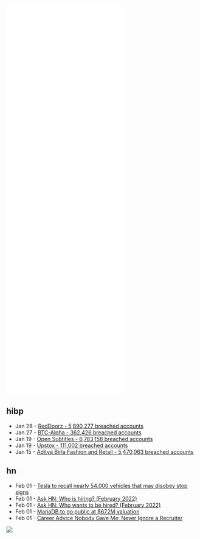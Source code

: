 ![Metrics](https://raw.githubusercontent.com/phixion/phixion/master/metrics.svg)

## hibp

<!--
for https://github.com/phixion/phixion/blob/main/.github/workflows/feeds.yml
-->
<!--START_SECTION:haveibeenpwnd-->
- Jan 28 - [RedDoorz - 5,890,277 breached accounts](https://haveibeenpwned.com/PwnedWebsites#RedDoorz)
- Jan 27 - [BTC-Alpha - 362,426 breached accounts](https://haveibeenpwned.com/PwnedWebsites#BTCAlpha)
- Jan 19 - [Open Subtitles - 6,783,158 breached accounts](https://haveibeenpwned.com/PwnedWebsites#OpenSubtitles)
- Jan 19 - [Upstox - 111,002 breached accounts](https://haveibeenpwned.com/PwnedWebsites#Upstox)
- Jan 15 - [Aditya Birla Fashion and Retail - 5,470,063 breached accounts](https://haveibeenpwned.com/PwnedWebsites#ABFRL)
<!--END_SECTION:haveibeenpwnd-->

## hn

<!--
for https://github.com/phixion/phixion/blob/main/.github/workflows/feeds.yml
-->
<!--START_SECTION:hn-->
- Feb 01 - [Tesla to recall nearly 54,000 vehicles that may disobey stop signs](https://www.reuters.com/business/autos-transportation/tesla-recalls-nearly-54000-us-vehicles-rolling-stop-software-feature-2022-02-01/)
- Feb 01 - [Ask HN: Who is hiring? (February 2022)](https://news.ycombinator.com/item?id=30164271)
- Feb 01 - [Ask HN: Who wants to be hired? (February 2022)](https://news.ycombinator.com/item?id=30164269)
- Feb 01 - [MariaDB to go public at $672M valuation](https://mariadb.com/newsroom/press-releases/mariadb-corporation-ab-to-become-a-publicly-traded-company-via-combination-with-angel-pond-holdings-corporation/)
- Feb 01 - [Career Advice Nobody Gave Me: Never Ignore a Recruiter](https://alexchesser.medium.com/career-advice-nobody-gave-me-never-ignore-a-recruiter-4474eac9556)
<!--END_SECTION:hn-->

<!--
for https://yhype.me
-->
![](https://hit.yhype.me/github/profile?user_id=13013670)
